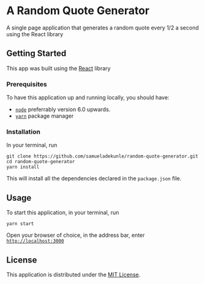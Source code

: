 # A Random Quote Generator
A single page application that generates a random quote every 1/2 a second using the React library
## Getting Started
This app was built using the [React](https://facebook.github.io/react) library
### Prerequisites
To have this application up and running locally, you should have:
- [`node`](https://nodejs.org) preferrably version 6.0 upwards.
- [`yarn`](https://yarnpkg.com) package manager
### Installation
In your terminal, run
```
git clone https://github.com/samueladekunle/random-quote-generator.git
cd random-quote-generator
yarn install
```
This will install all the dependencies declared in the `package.json` file.
## Usage
To start this application, in your terminal, run
```
yarn start
```
Open your browser of choice, in the address bar, enter [`http://localhost:3000`](http://localhost:3000)
## License
This application is distributed under the [MIT License](LICENSE).
